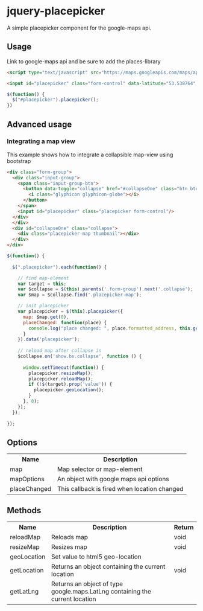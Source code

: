 jquery-placepicker
==================

A simple placepicker component for the google-maps api. 

Usage
-----

Link to google-maps api and be sure to add the places-library
```html
<script type="text/javascript" src="https://maps.googleapis.com/maps/api/js?sensor=true&libraries=places"></script>
```

```html
<input id="placepicker" class="form-control" data-latitude="53.538764" data-longitude="10.028240"/>
```

```js
$(function() {
  $("#placepicker").placepicker();
})
```

Advanced usage
--------------

### Integrating a map view
This example shows how to integrate a collapsible map-view using bootstrap

```html
<div class="form-group">
  <div class="input-group">
    <span class="input-group-btn">
      <button data-toggle="collapse" href="#collapseOne" class="btn btn-default">
        <i class="glyphicon glyphicon-globe"></i>
      </button>
    </span>
    <input id="placepicker" class="placepicker form-control"/>
  </div>
  </div>
  <div id="collapseOne" class="collapse">
    <div class="placepicker-map thumbnail"></div>
  </div>
</div>
```

```js
$(function() {
        
  $(".placepicker").each(function() {

    // find map-element
    var target = this;
    var $collapse = $(this).parents('.form-group').next('.collapse');
    var $map = $collapse.find('.placepicker-map');

    // init placepicker
    var placepicker = $(this).placepicker({
      map: $map.get(0), 
      placeChanged: function(place) {
        console.log("place changed: ", place.formatted_address, this.getLocation());
      }
    }).data('placepicker');
    
    // reload map after collapse in
    $collapse.on('show.bs.collapse', function () {
      
      window.setTimeout(function() {
        placepicker.resizeMap();
        placepicker.reloadMap();
        if (!$(target).prop('value')) {
          placepicker.geoLocation();
        }
      }, 0);
    });
  });
  
});      
```
    

Options
-------
<table>
  <tr>
    <th>Name</th><th>Description</th>
  </tr>
  <tr>
    <td>map</td><td>Map selector or map-element</td>
  </tr>
  <tr>
    <td>mapOptions</td><td>An object with google maps api options</td>
  </tr>
  <tr>
    <td>placeChanged</td><td>This callback is fired when location changed</td>
  </tr>
</table>

Methods
-------
<table>
  <tr>
    <th>Name</th><th>Description</th><th>Return</th>
  </tr>
  <tr>
    <td>reloadMap</td><td>Reloads map</td><td>void</td>
  </tr>
  <tr>
    <td>resizeMap</td><td>Resizes map</td><td>void</td>
  </tr>
  <tr>
    <td>geoLocation</td><td>Set value to html5 geo-location</td>
  </tr>
  <tr>
    <td>getLocation</td><td>Returns an object containing the current location</td><td>void</td>
  </tr>
  <tr>
    <td>getLatLng</td><td>Returns an object of type google.maps.LatLng containing the current location </td>
  </tr>
</table>
